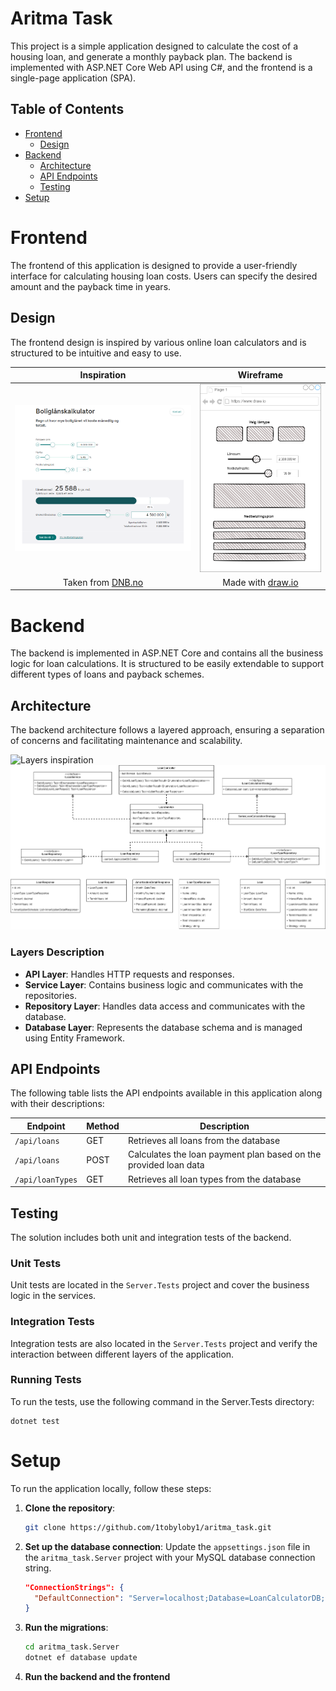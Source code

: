 # Aritma Task

This project is a simple application designed to calculate the cost of a 
housing loan, and generate a monthly payback plan. The backend is 
implemented with ASP.NET Core Web API using C#, and the frontend is a 
single-page application (SPA).

## Table of Contents
- [Frontend](#frontend)
    - [Design](#design)
- [Backend](#backend)
    - [Architecture](#architecture)
    - [API Endpoints](#api-endpoints)
    - [Testing](#testing)
- [Setup](#setup)


# Frontend

The frontend of this application is designed to provide a user-friendly 
interface for calculating housing loan costs. Users can specify the desired
amount and the payback time in years.

## Design

The frontend design is inspired by various online loan calculators and is 
structured to be intuitive and easy to use.

|                          Inspiration                           |                Wireframe                |
|:--------------------------------------------------------------:|:---------------------------------------:|
|           ![Dnb calculator](images/Inspiration.png)            | ![Design consept](images/Wireframe.png) |
|Taken from [DNB.no](https://www.dnb.no/lan/kalkulator/boliglan) | Made with [draw.io](https://draw.io)    |


# Backend

The backend is implemented in ASP.NET Core and contains all the business 
logic for loan calculations. It is structured to be easily extendable to 
support different types of loans and payback schemes.

## Architecture

The backend architecture follows a layered approach, ensuring a separation
of concerns and facilitating maintenance and scalability.

![Layers inspiration](https://res.cloudinary.com/practicaldev/image/fetch/s--ZNsFzxN---/c_limit%2Cf_auto%2Cfl_progressive%2Cq_auto%2Cw_880/https://dev-to-uploads.s3.amazonaws.com/uploads/articles/0bden3ycqr271bwpvpq6.jpg)
![Layers UML](images/API-layers.png)

### Layers Description

- **API Layer**: Handles HTTP requests and responses.
- **Service Layer**: Contains business logic and communicates with the repositories.
- **Repository Layer**: Handles data access and communicates with the database.
- **Database Layer**: Represents the database schema and is managed using Entity Framework.


## API Endpoints

The following table lists the API endpoints available in this application along with their descriptions:

| Endpoint                | Method | Description                                                      |
|-------------------------|--------|------------------------------------------------------------------|
| `/api/loans`            | GET    | Retrieves all loans from the database                            |
| `/api/loans`            | POST   | Calculates the loan payment plan based on the provided loan data |
| `/api/loanTypes`        | GET    | Retrieves all loan types from the database                       |


## Testing

The solution includes both unit and integration tests of the backend.

### Unit Tests

Unit tests are located in the `Server.Tests` project and cover the 
business logic in the services.

### Integration Tests

Integration tests are also located in the `Server.Tests` project and
verify the interaction between different layers of the application.

### Running Tests

To run the tests, use the following command in the Server.Tests directory:

```
dotnet test
```


# Setup

To run the application locally, follow these steps:

1. **Clone the repository**:
    ```sh
    git clone https://github.com/1tobyloby1/aritma_task.git
    ```

2. **Set up the database connection**:
   Update the `appsettings.json` file in the `aritma_task.Server` project with your MySQL database connection string.
    ```json
    "ConnectionStrings": {
      "DefaultConnection": "Server=localhost;Database=LoanCalculatorDB;User=root;Password=yourpassword;Port=3306;"
    }
    ```

3. **Run the migrations**:
    ```sh
    cd aritma_task.Server
    dotnet ef database update
    ```

4. **Run the backend and the frontend**
